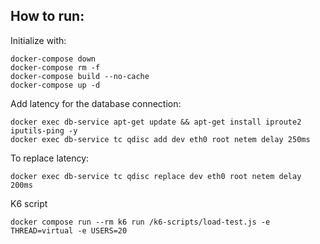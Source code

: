 ## How to run:

Initialize with:

```shell
docker-compose down
docker-compose rm -f
docker-compose build --no-cache
docker-compose up -d
```

Add latency for the database connection:

```shell
docker exec db-service apt-get update && apt-get install iproute2 iputils-ping -y
docker exec db-service tc qdisc add dev eth0 root netem delay 250ms
```

To replace latency:

```shell
docker exec db-service tc qdisc replace dev eth0 root netem delay 200ms
```

K6 script
```
docker compose run --rm k6 run /k6-scripts/load-test.js -e THREAD=virtual -e USERS=20 
```